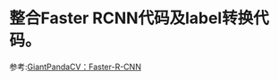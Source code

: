# 整合Faster RCNN代码及label转换代码。
参考:[GiantPandaCV：Faster-R-CNN](http://giantpandacv.com/academic/%E7%9B%AE%E6%A0%87%E6%A3%80%E6%B5%8B%E5%8F%8A%E8%B7%9F%E8%B8%AA/%E7%BB%8F%E5%85%B8%E6%A3%80%E6%B5%8B%E7%AE%97%E6%B3%95%E4%BB%A3%E7%A0%81%E8%A7%A3%E6%9E%90/FasterRCNN/%E3%80%90Faster%20RCNN%E7%90%86%E8%A7%A3%E3%80%911.%20%E6%95%B4%E4%BD%93%E6%A1%86%E6%9E%B6)
